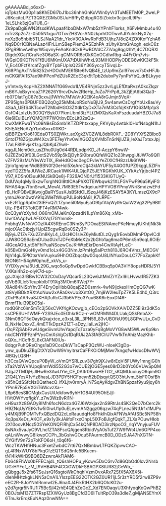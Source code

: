 gAAAAABd_o6xxO-iqTpkzMuG0p1Ia8KhED6l7bJ1bc36nhhGnKoVWn0yVr3TuMEETM0P_2weLPJ6KccitcLPZT3QXEZGMs0SUuH6fFyl2dlpgRGSiZbicbr3cjjoclL9Py-1eLSLhk3zjQaTU8_G-Zk9paDgi8WN3fsxdKWLpaaf4boDMxW7mb5zYPnhF1orks_X6FvMmbu4u40mTrz8p2c7z-0505Nfxgu7GTxvZHSVo-AN0zkprhGOTwvAJIYuInkNyX7q-nxXzBo5hbib5TLSJNaA21dr_YkoV3OAAwRbFdB3Ujhz7J8dZ4ZO0KxfYzhA6Nq9D0r1CBNaALaz4lFrLLmSBepPIem2ASEzhPA_zUhyKbmGrAxgh_exkC6zXPgR9InvAwIhyrW5qvnyFeAoKndCk9PwBOVdCZZiVag8qglzIhYj4C7DQRXlDIgdcXGat1CruNe3O6aSX-gCMNOR6cOkKGnOCdIwRbg-44FrOm7vts-WGpiO9KDTNKFfBU6MKmUXA7tDUihWhxL93MlHODPiyODEG6wKK3kF5kV_Ec4OFzfKrcafZgvBYTpbFUpIsQ236Y36SyccyT5ivqLb-K68PfqjAxTN5i8252vHDOcMVE6fBte6fvQB4E_tzUp9mZaI97xsvc7s0xHFJbmCKGiFAi1S7ao9ihPPcnPdZUsR2EoE3qk5tTpb2dubxPy7ynPsYbQ_drBLkyyeJ-yn1ntv4yKcpHhZ2XNNATfG69vdo1LVE4RNjn5zz3vrLgLEfDtaRvzA0kcZlqzrmB6YJxBxyrrcaZ1P2626Y9rcvDvAv2RIeHp_fuZa7FrPp8_3kZjEjA6bi3Qa3-rb07DlatTgC87d3cxvJj1WhYe7MVaVrJGElK4xA8rGJmjn5VqX-ZP95ighs0PBUF0BQ2qOg25kMbIJoRSoNuBjU9_5w4anwCsDrgfYbUx8auVy4SaA_UEfS4KTcowT2MbdHGO3ZXdlrCyDxXTa7nM3CsfdjKktV1O63Mfp1pSOsfO4LxIzUs3G0QYBykO7PkmUbmI3izYLtZMXQsKaXnFszduudaHBZOJ7a86ie6IEuIBLnYQMQjYP7WOtIxvEEoLit02sQu-CwXMKFwaTYc09N9sEbSmb1KTZDPhtxxapy_FKVyby4wtbkl0HofNsbgN1hJK5lEAENcA7pYbrb8vxx0fIKG-qiBBPZsrOo610EdaOTS0ZjWkr_axXgkZVCZWiL8dbR0XF_-2D8YYXfS2BIbc8Snto17f8ZGjcuW4Xcv3FE7eyYhv0wIXGQZqXVMbTnSrNjIJZ9_leXaJTxtsxJpjT7aLF89PvjaK1zgJQbKj4Z9u6-xqgJLNcm0dr_usZfhu0Ug0d44RDLpdprKD_Jf-AczpY6nwW-6JZEZbQ9f03LGotS2Vb59p5kEjDyhSKIbru0QfeWQZ1o23hwpgiJfJW7o9Ql1vZFlV29zMUYlwWzTlX_iReHdGOec0egCFvIwYeZIXlCfH8zzUk6fWN-2jrio1gmjnerWd8BBN0f20eHdl5XeArcCtj43kIAYUF5yX4GGfUPZ9kggL5ZIFnxydTD2Z5faJUWeZJRCaek1lWK4ULQjqPZ5JEYRGKhKUK_XYkAzYjrjbcI4PZV97_KDSn0I3uuKNUSkBQe8j-F326AON0rUf1533KIGTUyQ-DdUVq4qMylSxzwTsrghNGI8ttIOAaPhXOTEWbqwk21XLFGVFwF96a5KyiFGNHAS4gu7fbnSrwA_MevAL7M83E5TwdqeiuuHPYVOBYPmyVNriSmdzwEFdrB_HdPQBvEjKwxjgBaRYSusXJsBSfdOLlSzqJ46jKzESAY5A3KYLmszQX9cPymnJAkm0wzV91q3WeTtWupPJL9oNdA8l_K7LRPE-vxEzRTgpRp0v23IEFxQZL1Zyne5l0MyuEjaO9fpfAlqWyI9rQuiW2Vg32Py9BtfUlz-PB4T3ToKClFT4yRM74wk-8cQ3yeYzXyhd_O86mOMJeKmXpzadN1LpYm86Xq_xMb-Uw1OAApfwLAFGXVq17GYmm8-FnbhgVJvNvVCOzfA4X5REnoC3NmSyPDOxaEStNAmcPKeNmuyIUKhfjNk3kmjotXAcDtbzjyHJplZ5cgwRqDo0SZy3P-Bj9yiJZ1ZvFXu2Zm8KyL4_U3cHlO1sIvZ6yMiutDLzQyg1rEovbDMmPOpvICdIJJW8OQS6aEmDUba0UxTJDFeXbMeX2x2bGhb1ag6ma0P6mk5n9oqL6OiEr4IGceAOtt_ytShFhiPuaNSozwCxJK-WteEkrDon4CwXtAyH_eC-k05BvDmGoHiyv0md1oLx4GG3NmJzPmHg5aIPcth810J6RO4Vmz_M6DGVNjh14giJ5PlOtsrVmVuyku9HhOOZbqcQw0GqoU8LINYuxDouLC77FoZapkKfBtON61H54gW0phuE_xkVs_u-VYDXyyvhJ6UdL29G_wqo5oGp5wDpdGwkfCBBxq5p0A3VlY8opsHDRlJ5YIVXKal4h2z-olyK7d-up-gzJXnjc3rBBw1CW32C0xDayVQcar5L23Qw6JtMnlZrYZxI9iLHvwa1R57ZK3qIVbB0Llc5TeupkblbT91Xg3MOm6RWej7Y-XlAd84NlSbYhv3F4EryOpHbbQ8qajSZD0smrk-4wN9ijckexHmOpQG7wK-at8VylBDkXRXtAoNuw2xARa0kvUo3XntO0_7mj8W2IeuTpZ7K5LE4h0_Q3rcZ0xP8a1ARva8JXHAj1uRcCJ3b6VPEo3Yuu68K6irEoxDf46-BnmfTIuI39EkO5sl-rodQ6hc6im5mTc3j56xCVKf4gKOcwgjb_cEOo2pSOVkXAlVDZZ5El9z3dK5ocsCPESUH1WMF-Y2S9JEo0EGhkr8Cz-r-wOMRMW4DLUakjQSkRnbAX-3Nm08QT5dOaykQkajxtce_e3xsL3lL_3PN59_83vUBOfkU99L8GPwULv_CvDB_NxHeOsxvZ_4mET1kDpzA21ZT-aDzy_IaILw2jHC-rDqPZjSAbFzwU4geSivmUhvYapqTqTxza0yFqBgMoVYG8wM5WLwr6p9knnkdCNYRPFzhPVysCmXsVgCs1DqRUiJ2A3fABCliU7VwfkTnAhizMazKhb-oQXo_HCcfhSL8xClAFN0lUs-8dqgrPuhQReOhgs1aD9CosDkWTsCapP3QzWU-nloeK3gDp-ynw_quDkuZBgDtXYzDwW9VnyitrsrCaFFKOiOMjMwr7kngqfwHdocDIwWVj4lBQyLQ8H-h3CcaQVwQpcuP0ByW_oVmQYSRLzuv3i7gh9jXJw8rEqVi5FUWy1mngjG0hxTa2VziWVhUpq8nrrWdi552G3o7wCUE2jOGE5yes08rD3b0Yc60VUwSpQMRJgJ2TMDjHjJlHwRe3AwUYie_CE_0AItr0RwxHETG2_sKQMUuoiuyO9qim9O21Q4LYesX1vYz8hasLJD3PDY5HCFpeyn52bDjsqytQSO3htJvm_5ixF0OsfBhx85hQdSSfcNz0QathecQ_lfXLjtv0rnryA_N7SqAyKdgvZhBNSpzaf9yu9jqy6hYPmR7Fp5VXGiT6WcvzXa--L6p68esSlICMgIxCusUiUdkfow6yhH1G84Ul95OhEJjl-HVtOWYvqflgkY_z7w3Wz8vRl1N-oH9uzXz8GAOy8IMh6focN6dzx4G7J6Wzkjax2nS9RtrJs4SK2QeD7bCerc2kH9ZNqUyYEtKv1w5I0iwU1p0uELevmAN2ggz06qzw74qPLneJ5NtUr1x1MJPxy4MXjB9FOMTvFxQBzdDQ2cLoRauudqHo8FhkIhQixAFNVsAfAfSBc5NP58h4q3psXeDr_AKOF_e9x1y3kJAiifoFrxxOhpL5IXFoBJigfQqkT_ZLXaPOuwHIob2X10oovKNcz50SYeKONQFIRhjCx54kQNP8DAD3irzNpoO3_rlqYVnyjuuFUV6sNAx5vaJyC9VLhcfZTA8FscQAjgen8RbidVyA0sTuf27W9fWt4Un6GPP4xoqALnWwwyG8IkwpCCPh_3bGshvGOqu5PAurmcB0D_ODzSJA47hXGTN-CYGIfV9n72p7oKFO6oH_t0q6f6-WczTKWHfiHNuc3FxetZwbdC7rt67QxNBmbwLTFQKZipvwCAO-gL4RNxWUY8bPkqGfzEQTSdQ5nfc5BKucm-tN14IkWIrB9BQ6DZzwroAkFlAM6-Fb648FhWx0bFFECajdL_tQ6shHOPu_yKcwv5DxCGrv7d86QbOd0lcv2NrsbUGrHYFof_zM_t9VHB4NF4CCiGWDkFSBAGPX8tUR82jGeWb_-gQbggJ5x2fs6TSeJsrQ16sgtoWkOhqhlVzmOvxARx72SfX5AX6X5i-dIehMHtzkgkLNN5aCnA1LYlszpEEG22OTK2GZ0UR11jL5r3zYRD5f2rw8ZP9veEC2R-8JoYNhIRnmwI2EJ6naXJ4FikRtHX2b6QOIcKG2u-y2d7grgr5NRU1l75BcSjl42rhE4QEhZeGcZ_Xd7ENOaqyU3XhfyoqKoQwPhB20BOJtsM137ZT7Rsp1ZXWGyUz8BgCfd3D6liTuItRpO39a3dIe7_gMjANSEYmX6TmJkrErqkEuNAqz0nwNfA==